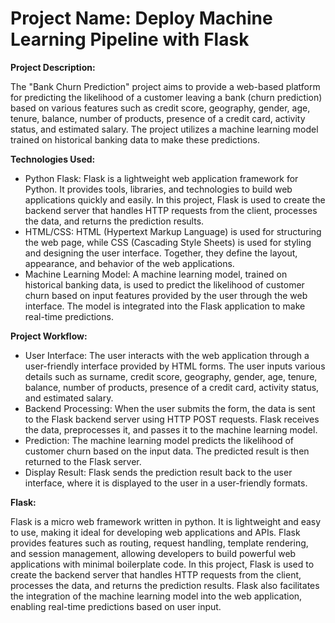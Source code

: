 # Project Name: Deploy Machine Learning Pipeline with Flask

**Project Description:**

The "Bank Churn Prediction" project aims to provide a web-based platform for predicting the likelihood of a customer leaving a bank (churn prediction) based on various features such as credit score, geography, gender, age, tenure, balance, number of products, presence of a credit card, activity status, and estimated salary. The project utilizes a machine learning model trained on historical banking data to make these predictions.


**Technologies Used:**
* Python Flask: Flask is a lightweight web application framework for Python. It provides tools, libraries, and technologies to build web applications quickly and easily. In this project, Flask is used to create the backend server that handles HTTP requests from the client, processes the data, and returns the prediction results.
* HTML/CSS: HTML (Hypertext Markup Language) is used for structuring the web page, while CSS (Cascading Style Sheets) is used for styling and designing the user interface. Together, they define the layout, appearance, and behavior of the web applications.
* Machine Learning Model: A machine learning model, trained on historical banking data, is used to predict the likelihood of customer churn based on input features provided by the user through the web interface. The model is integrated into the Flask application to make real-time predictions.

**Project Workflow:**
* User Interface: The user interacts with the web application through a user-friendly interface provided by HTML forms. The user inputs various details such as surname, credit score, geography, gender, age, tenure, balance, number of products, presence of a credit card, activity status, and estimated salary.
* Backend Processing: When the user submits the form, the data is sent to the Flask backend server using HTTP POST requests. Flask receives the data, preprocesses it, and passes it to the machine learning model.
* Prediction: The machine learning model predicts the likelihood of customer churn based on the input data. The predicted result is then returned to the Flask server.
* Display Result: Flask sends the prediction result back to the user interface, where it is displayed to the user in a user-friendly formats.

**Flask:**

Flask is a micro web framework written in python. It is lightweight and easy to use, making it ideal for developing web applications and APIs. Flask provides features such as routing, request handling, template rendering, and session management, allowing developers to build powerful web applications with minimal boilerplate code. In this project, Flask is used to create the backend server that handles HTTP requests from the client, processes the data, and returns the prediction results. Flask also facilitates the integration of the machine learning model into the web application, enabling real-time predictions based on user input.
